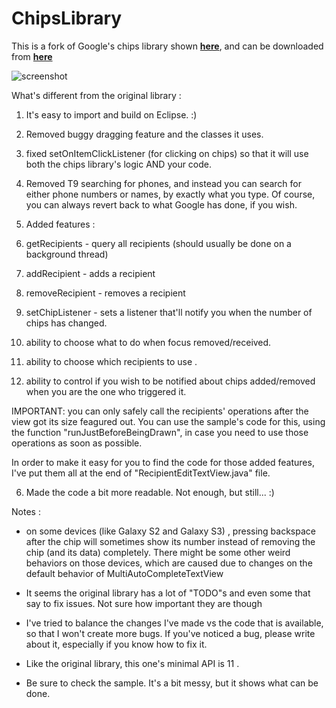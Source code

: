ChipsLibrary
=================

This is a fork of Google's chips library shown [**here**][1], and can be downloaded from [**here**][3]

![screenshot][3]

What's different from the original library :

1. It's easy to import and build on Eclipse. :)

2. Removed buggy dragging feature and the classes it uses. 

3. fixed setOnItemClickListener (for clicking on chips) so that it will use both the chips library's logic AND your code.

4. Removed T9 searching for phones, and instead you can search for either phone numbers or names, by exactly what you type.
Of course, you can always revert back to what Google has done, if you wish.     

5. Added features :
 1. getRecipients - query all recipients (should usually be done on a background thread)
 2. addRecipient - adds a recipient
 3. removeRecipient - removes a recipient
 4. setChipListener - sets a listener that'll notify you when the number of chips has changed.
 5. ability to choose what to do when focus removed/received.
 6. ability to choose which recipients to use .
 7. ability to control if you wish to be notified about chips added/removed when you are the one who triggered it.

 IMPORTANT: you can only safely call the recipients' operations after the view got its size feagured out. 
You can use the sample's code for this, using the function "runJustBeforeBeingDrawn", in case you need to use those operations as soon as possible.  

 In order to make it easy for you to find the code for those added features, I've put them all at the end of "RecipientEditTextView.java" file.

6. Made the code a bit more readable. Not enough, but still... :)
 
Notes :

- on some devices (like Galaxy S2 and Galaxy S3) , pressing backspace after the chip will sometimes show its number instead of removing the chip (and its data) completely.
There might be some other weird behaviors on those devices, which are caused due to changes on the default behavior of MultiAutoCompleteTextView

- It seems the original library has a lot of "TODO"s and even some that say to fix issues. Not sure how important they are though

- I've tried to balance the changes I've made vs the code that is available, so that I won't create more bugs. 
If you've noticed a bug, please write about it, especially if you know how to fix it.

- Like the original library, this one's minimal API is 11 . 

- Be sure to check the sample. It's a bit messy, but it shows what can be done.  


  [1]: https://plus.google.com/+RichHyndman/posts/TSxaARVsRjF
  [2]: http://https://android.googlesource.com/platform/frameworks/ex/+/android-sdk-support_r11/chips/
  [3]: https://lh3.googleusercontent.com/-0tiDXRdjE9w/UEKSRdUaS6I/AAAAAAAAoqw/thtcKMWSWKs/w393-h683-no/png.png